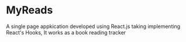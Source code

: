 # MyReads
A single page appkication developed using React.js taking implementing React's Hooks, It works as a book reading tracker
